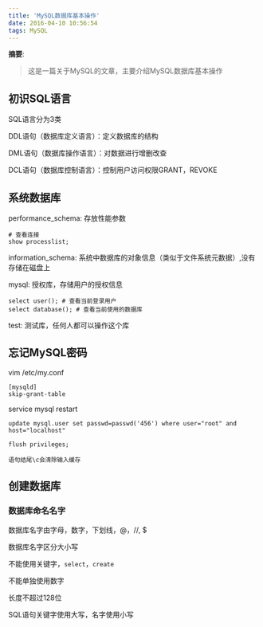 ```yaml
---
title: 'MySQL数据库基本操作'
date: 2016-04-10 10:56:54
tags: MySQL
---
```


__摘要__:
> 这是一篇关于MySQL的文章，主要介绍MySQL数据库基本操作

<!-- more -->
## 初识SQL语言

SQL语言分为3类

DDL语句（数据库定义语言）：定义数据库的结构

DML语句（数据库操作语言）：对数据进行增删改查

DCL语句（数据库控制语言）：控制用户访问权限GRANT，REVOKE

## 系统数据库

performance_schema: 存放性能参数

```
# 查看连接
show processlist;

```

information_schema: 系统中数据库的对象信息（类似于文件系统元数据）,没有存储在磁盘上

mysql: 授权库，存储用户的授权信息

```
select user(); # 查看当前登录用户
select database(); # 查看当前使用的数据库
```


test: 测试库，任何人都可以操作这个库


## 忘记MySQL密码

vim /etc/my.conf

```
[mysqld]
skip-grant-table
```

service mysql restart

```
update mysql.user set passwd=passwd('456') where user="root" and host="localhost"

flush privileges;

语句结尾\c会清除输入缓存
```


## 创建数据库

### 数据库命名名字

数据库名字由字母，数字，下划线，@，//, $

数据库名字区分大小写

不能使用关键字，`select`，`create`

不能单独使用数字

长度不超过128位

SQL语句关键字使用大写，名字使用小写
